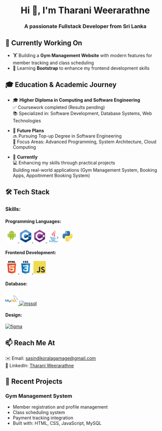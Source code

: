 <h1 align="center">Hi 👋, I'm Tharani Weerarathne</h1>
<h3 align="center">A passionate Fullstack Developer from Sri Lanka</h3>

## 🔭 Currently Working On
- 🏋️ Building a **Gym Management Website** with modern features for member tracking and class scheduling
- 🌱 Learning **Bootstrap** to enhance my frontend development skills

## 🎓 Education & Academic Journey

- 🎓 **Higher Diploma in Computing and Software Engineering**  
  ✅ Coursework completed (Results pending)  
  📚 Specialized in: Software Development, Database Systems, Web Technologies  

- 🚀 **Future Plans**  
  🔜 Pursuing Top-up Degree in Software Engineering  
  🌟 Focus Areas: Advanced Programming, System Architecture, Cloud Computing  

- 📅 **Currently**  
  💻 Enhancing my skills through practical projects  
  Building real-world applications (Gym Management System, Booking Apps, Appoitnment Booking System)  

## 🛠️ Tech Stack
<h3 align="left">Skills:</h3>

<h4 align-"left">Programming Languages:</h4>
  <p align="left"> <a href="https://developer.android.com" target="_blank" rel="noreferrer"> <img src="https://raw.githubusercontent.com/devicons/devicon/master/icons/android/android-original-wordmark.svg" alt="android" width="40" height="40"/> </a> <a href="https://www.w3schools.com/cpp/" target="_blank" rel="noreferrer"> <img src="https://raw.githubusercontent.com/devicons/devicon/master/icons/cplusplus/cplusplus-original.svg" alt="cplusplus" width="40" height="40"/> </a> <a href="https://www.w3schools.com/cs/" target="_blank" rel="noreferrer"> <img src="https://raw.githubusercontent.com/devicons/devicon/master/icons/csharp/csharp-original.svg" alt="csharp" width="40" height="40"/> </a> 
   <a href="https://www.java.com" target="_blank"><img src="https://raw.githubusercontent.com/devicons/devicon/master/icons/java/java-original.svg" alt="java" width="40" height="40"/></a>
   <a href="https://www.python.org" target="_blank"><img src="https://raw.githubusercontent.com/devicons/devicon/master/icons/python/python-original.svg" alt="python" width="40" height="40"/></a>


    
  <!-- Frontend -->
  <h4 align-"left">Frontend Development:</h4>
  <a href="https://www.w3.org/html/" target="_blank" rel="noreferrer"> <img src="https://raw.githubusercontent.com/devicons/devicon/master/icons/html5/html5-original-wordmark.svg" alt="html5" width="40" height="40"/> </a>
  <a href="https://www.w3schools.com/css/" target="_blank" rel="noreferrer"> <img src="https://raw.githubusercontent.com/devicons/devicon/master/icons/css3/css3-original-wordmark.svg" alt="css3" width="40" height="40"/> </a>
  <a href="https://developer.mozilla.org/en-US/docs/Web/JavaScript" target="_blank" rel="noreferrer"> <img src="https://raw.githubusercontent.com/devicons/devicon/master/icons/javascript/javascript-original.svg" alt="javascript" width="40" height="40"/> </a>

  
  
  <!-- Database -->
  <h4 align-"left">Database:</h4>
  <a href="https://www.mysql.com/" target="_blank" rel="noreferrer"> <img src="https://raw.githubusercontent.com/devicons/devicon/master/icons/mysql/mysql-original-wordmark.svg" alt="mysql" width="40" height="40"/> </a>
    <a href="https://www.microsoft.com/en-us/sql-server" target="_blank"><img src="https://www.svgrepo.com/show/303229/microsoft-sql-server-logo.svg" alt="mssql" width="40" height="40"/></a>

<h4 align-"left">Design:</h4>
   <!-- Design -->
<a href="https://www.figma.com/" target="_blank" rel="noreferrer"> <img src="https://www.vectorlogo.zone/logos/figma/figma-icon.svg" alt="figma" width="40" height="40"/> </a> 

## 📫 Reach Me At
✉️ Email: [sasindikoralagamage@gmail.com](mailto:sasindikoralagamage@gmail.com)  
🔗 LinkedIn: [Tharani Weerarathne](https://linkedin.com/in/tharani-weerarathne)

## 🌟 Recent Projects
### Gym Management System
- Member registration and profile management
- Class scheduling system
- Payment tracking integration
- Built with: HTML, CSS, JavaScript, MySQL
